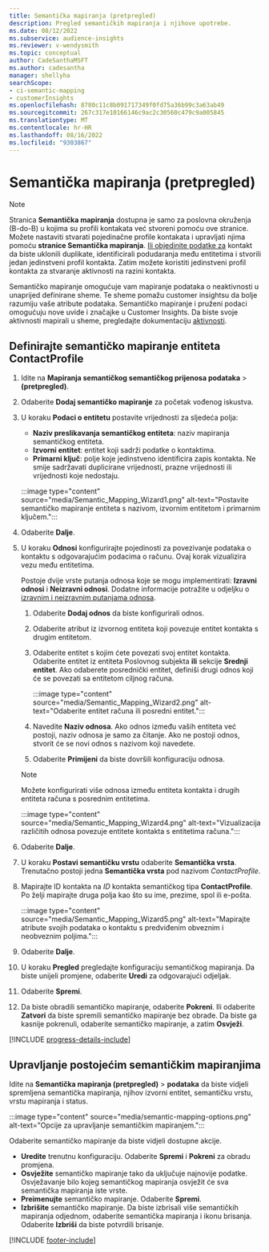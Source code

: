 ```yaml
---
title: Semantička mapiranja (pretpregled)
description: Pregled semantičkih mapiranja i njihove upotrebe.
ms.date: 08/12/2022
ms.subservice: audience-insights
ms.reviewer: v-wendysmith
ms.topic: conceptual
author: CadeSanthaMSFT
ms.author: cadesantha
manager: shellyha
searchScope:
- ci-semantic-mapping
- customerInsights
ms.openlocfilehash: 8780c11c8b091717349f0fd75a36b99c3a63ab49
ms.sourcegitcommit: 267c317e10166146c9ac2c30560c479c9a005845
ms.translationtype: MT
ms.contentlocale: hr-HR
ms.lasthandoff: 08/16/2022
ms.locfileid: "9303867"
---
```

# <a name="semantic-mappings-preview"></a>Semantička mapiranja (pretpregled)

> [!NOTE]
> Stranica **Semantička mapiranja** dostupna je samo za poslovna okruženja (B-do-B) u kojima su profili kontakata već stvoreni pomoću ove stranice. Možete nastaviti stvarati pojedinačne profile kontakata i upravljati njima pomoću **stranice Semantička mapiranja**. [Ili objedinite podatke za](data-unification-contacts.md) kontakt da biste uklonili duplikate, identificirali podudaranja među entitetima i stvorili jedan jedinstveni profil kontakta. Zatim možete koristiti jedinstveni profil kontakta za stvaranje aktivnosti na razini kontakta.

Semantičko mapiranje omogućuje vam mapiranje podataka o neaktivnosti u unaprijed definirane sheme. Te sheme pomažu customer insightsu da bolje razumiju vaše atribute podataka. Semantičko mapiranje i pruženi podaci omogućuju nove uvide i značajke u Customer Insights. Da biste svoje aktivnosti mapirali u sheme, pregledajte dokumentaciju [aktivnosti](activities.md).

## <a name="define-a-contactprofile-semantic-entity-mapping"></a>Definirajte semantičko mapiranje entiteta ContactProfile

1. Idite na **Mapiranja semantičkog semantičkog prijenosa podataka** > **(pretpregled)**.

1. Odaberite **Dodaj semantičko mapiranje** za početak vođenog iskustva.

1. U koraku **Podaci o entitetu** postavite vrijednosti za sljedeća polja:

   - **Naziv preslikavanja semantičkog entiteta**: naziv mapiranja semantičkog entiteta.
   - **Izvorni entitet**: entitet koji sadrži podatke o kontaktima.
   - **Primarni ključ**: polje koje jedinstveno identificira zapis kontakta. Ne smije sadržavati duplicirane vrijednosti, prazne vrijednosti ili vrijednosti koje nedostaju.

   :::image type="content" source="media/Semantic_Mapping_Wizard1.png" alt-text="Postavite semantičko mapiranje entiteta s nazivom, izvornim entitetom i primarnim ključem.":::

1. Odaberite **Dalje**.

1. U koraku **Odnosi** konfigurirajte pojedinosti za povezivanje podataka o kontaktu s odgovarajućim podacima o računu. Ovaj korak vizualizira vezu među entitetima.  

   Postoje dvije vrste putanja odnosa koje se mogu implementirati: **Izravni odnosi** i **Neizravni odnosi**. Dodatne informacije potražite u odjeljku o [izravnim i neizravnim putanjama odnosa](relationships.md#relationship-paths).

   1. Odaberite **Dodaj odnos** da biste konfigurirali odnos.
   1. Odaberite atribut iz izvornog entiteta koji povezuje entitet kontakta s drugim entitetom.
   1. Odaberite entitet s kojim ćete povezati svoj entitet kontakta. Odaberite entitet iz entiteta Poslovnog subjekta **ili** sekcije **Srednji entitet**. Ako odaberete posrednički entitet, definiši drugi odnos koji će se povezati sa entitetom ciljnog računa.

      :::image type="content" source="media/Semantic_Mapping_Wizard2.png" alt-text="Odaberite entitet računa ili posredni entitet.":::

   1. Navedite **Naziv odnosa**. Ako odnos između vaših entiteta već postoji, naziv odnosa je samo za čitanje. Ako ne postoji odnos, stvorit će se novi odnos s nazivom koji navedete.
   1. Odaberite **Primijeni** da biste dovršili konfiguraciju odnosa.

   > [!NOTE]
   > Možete konfigurirati više odnosa između entiteta kontakta i drugih entiteta računa s posrednim entitetima.
   
     :::image type="content" source="media/Semantic_Mapping_Wizard4.png" alt-text="Vizualizacija različitih odnosa povezuje entitete kontakta s entitetima računa.":::

1. Odaberite **Dalje**.

1. U koraku **Postavi semantičku vrstu** odaberite **Semantička vrsta**. Trenutačno postoji jedna **Semantička vrsta** pod nazivom *ContactProfile*.

1. Mapirajte ID kontakta na *ID* kontakta semantičkog tipa **ContactProfile**. Po želji mapirajte druga polja kao što su ime, prezime, spol ili e-pošta.

   :::image type="content" source="media/Semantic_Mapping_Wizard5.png" alt-text="Mapirajte atribute svojih podataka o kontaktu s predviđenim obveznim i neobveznim poljima.":::

1. Odaberite **Dalje**.

1. U koraku **Pregled** pregledajte konfiguraciju semantičkog mapiranja. Da biste unijeli promjene, odaberite **Uredi** za odgovarajući odjeljak.

1. Odaberite **Spremi**.

1. Da biste obradili semantičko mapiranje, odaberite **Pokreni**. Ili odaberite **Zatvori** da biste spremili semantičko mapiranje bez obrade. Da biste ga kasnije pokrenuli, odaberite semantičko mapiranje, a zatim **Osvježi**.

[!INCLUDE [progress-details-include](includes/progress-details-pane.md)]

## <a name="manage-existing-semantic-mappings"></a>Upravljanje postojećim semantičkim mapiranjima

Idite na **Semantička mapiranja (pretpregled)** > **podataka** da biste vidjeli spremljena semantička mapiranja, njihov izvorni entitet, semantičku vrstu, vrstu mapiranja i status.

:::image type="content" source="media/semantic-mapping-options.png" alt-text="Opcije za upravljanje semantičkim mapiranjem.":::

Odaberite semantičko mapiranje da biste vidjeli dostupne akcije.
- **Uredite** trenutnu konfiguraciju. Odaberite **Spremi** i **Pokreni** za obradu promjena.
- **Osvježite** semantičko mapiranje tako da uključuje najnovije podatke. Osvježavanje bilo kojeg semantičkog mapiranja osvježit će sva semantička mapiranja iste vrste.
- **Preimenujte** semantičko mapiranje. Odaberite **Spremi**.
- **Izbrišite** semantičko mapiranje. Da biste izbrisali više semantičkih mapiranja odjednom, odaberite semantička mapiranja i ikonu brisanja. Odaberite **Izbriši** da biste potvrdili brisanje.

[!INCLUDE [footer-include](includes/footer-banner.md)]
